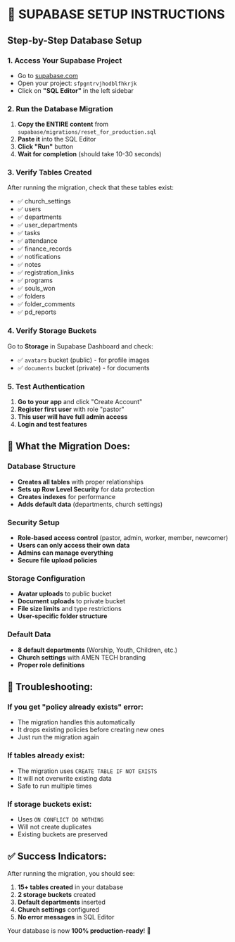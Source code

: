 # 🚀 SUPABASE SETUP INSTRUCTIONS

## Step-by-Step Database Setup

### 1. Access Your Supabase Project
- Go to [supabase.com](https://supabase.com)
- Open your project: `sfpgntrvjhodblfhkrjk`
- Click on **"SQL Editor"** in the left sidebar

### 2. Run the Database Migration
1. **Copy the ENTIRE content** from `supabase/migrations/reset_for_production.sql`
2. **Paste it** into the SQL Editor
3. **Click "Run"** button
4. **Wait for completion** (should take 10-30 seconds)

### 3. Verify Tables Created
After running the migration, check that these tables exist:
- ✅ church_settings
- ✅ users  
- ✅ departments
- ✅ user_departments
- ✅ tasks
- ✅ attendance
- ✅ finance_records
- ✅ notifications
- ✅ notes
- ✅ registration_links
- ✅ programs
- ✅ souls_won
- ✅ folders
- ✅ folder_comments
- ✅ pd_reports

### 4. Verify Storage Buckets
Go to **Storage** in Supabase Dashboard and check:
- ✅ `avatars` bucket (public) - for profile images
- ✅ `documents` bucket (private) - for documents

### 5. Test Authentication
1. **Go to your app** and click "Create Account"
2. **Register first user** with role "pastor"
3. **This user will have full admin access**
4. **Login and test features**

## 🎯 What the Migration Does:

### Database Structure
- **Creates all tables** with proper relationships
- **Sets up Row Level Security** for data protection
- **Creates indexes** for performance
- **Adds default data** (departments, church settings)

### Security Setup
- **Role-based access control** (pastor, admin, worker, member, newcomer)
- **Users can only access their own data**
- **Admins can manage everything**
- **Secure file upload policies**

### Storage Configuration
- **Avatar uploads** to public bucket
- **Document uploads** to private bucket
- **File size limits** and type restrictions
- **User-specific folder structure**

### Default Data
- **8 default departments** (Worship, Youth, Children, etc.)
- **Church settings** with AMEN TECH branding
- **Proper role definitions**

## 🔧 Troubleshooting:

### If you get "policy already exists" error:
- The migration handles this automatically
- It drops existing policies before creating new ones
- Just run the migration again

### If tables already exist:
- The migration uses `CREATE TABLE IF NOT EXISTS`
- It will not overwrite existing data
- Safe to run multiple times

### If storage buckets exist:
- Uses `ON CONFLICT DO NOTHING`
- Will not create duplicates
- Existing buckets are preserved

## ✅ Success Indicators:

After running the migration, you should see:
1. **15+ tables created** in your database
2. **2 storage buckets** created
3. **Default departments** inserted
4. **Church settings** configured
5. **No error messages** in SQL Editor

Your database is now **100% production-ready**! 🎉